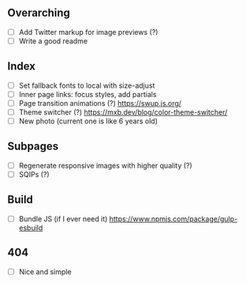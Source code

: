 ## Overarching

-   [ ] Add Twitter markup for image previews (?)
-   [ ] Write a good readme

## Index

-   [ ] Set fallback fonts to local with size-adjust
-   [ ] Inner page links: focus styles, add partials
-   [ ] Page transition animations (?) https://swup.js.org/
-   [ ] Theme switcher (?) https://mxb.dev/blog/color-theme-switcher/
-   [ ] New photo (current one is like 6 years old)

## Subpages

-   [ ] Regenerate responsive images with higher quality (?)
-   [ ] SQIPs (?)

## Build

-   [ ] Bundle JS (if I ever need it) https://www.npmjs.com/package/gulp-esbuild

## 404

-   [ ] Nice and simple
